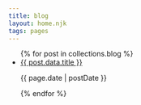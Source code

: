 ```yaml
---
title: blog
layout: home.njk
tags: pages
---
```


<ul class="blog posts">
  {% for post in collections.blog %}
  <li class="blog post">
    <a href="{{ post.url }}">{{ post.data.title }}</a> <span><p class='blog-list dates'>{{ page.date | postDate }}<p></span>
  </li>
  {% endfor %}
</ul>
